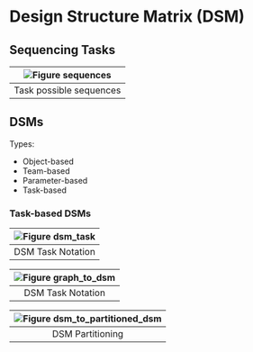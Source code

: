 # Design Structure Matrix (DSM)

## Sequencing Tasks

| ![Figure sequences](../images/dsm/sequences.svg) |
| :--------------------------------------------: |
|            Task possible sequences            |

## DSMs

Types:

* Object-based
* Team-based
* Parameter-based
* Task-based

### Task-based DSMs

| ![Figure dsm_task](../images/dsm/dsm_task.svg) |
| :------------------------------------------: |
|              DSM Task Notation              |

| ![Figure graph_to_dsm](../images/dsm/graph_to_dsm.svg) |
| :--------------------------------------------------: |
|                  DSM Task Notation                  |

| ![Figure dsm_to_partitioned_dsm](../images/dsm/dsm_to_partitioned_dsm.svg) |
| :--------------------------------------------------: |
|                  DSM Partitioning                  |

